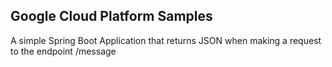 ## Google Cloud Platform Samples

A simple Spring Boot Application that returns JSON when making 
a request to the endpoint /message


